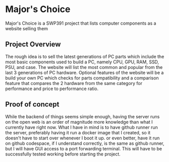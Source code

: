 # Major's Choice
Major's Choice is a SWP391 project that lists computer components as a website selling them

## Project Overview

The rough idea is to sell the latest generations of PC parts which include the most basic components used to build a PC, namely CPU, GPU, RAM, SSD, PSU, and case. The website will list the most common and popular from the last 3 generations of PC hardware. Optional features of the website will be a build your own PC which checks for parts compatibility and a comparison feature that compares the 2 hardware from the same category for performance and price to performance ratio.

## Proof of concept

While the backend of things seems simple enough, having the server runs on the open web is an order of magnitude more knowledge than what I currently have right now. What I have in mind is to have github runner run the server, preferably having it run a docker image that I created, so it doesn't have to start over whenever I boot it up. or even better, have it run on github codespace, if I understand correctly, is the same as github runner, but I will have GUI access to a port forwarding terminal. This will have to be successfully tested working before starting the project.

